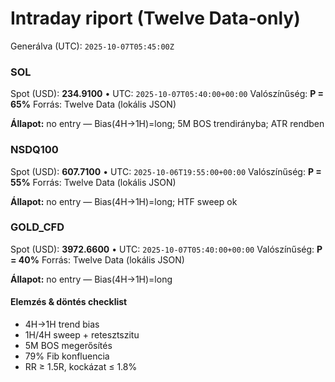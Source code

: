 # Intraday riport (Twelve Data-only)

Generálva (UTC): `2025-10-07T05:45:00Z`

### SOL

Spot (USD): **234.9100** • UTC: `2025-10-07T05:40:00+00:00`
Valószínűség: **P = 65%**
Forrás: Twelve Data (lokális JSON)

**Állapot:** no entry — Bias(4H→1H)=long; 5M BOS trendirányba; ATR rendben

### NSDQ100

Spot (USD): **607.7100** • UTC: `2025-10-06T19:55:00+00:00`
Valószínűség: **P = 55%**
Forrás: Twelve Data (lokális JSON)

**Állapot:** no entry — Bias(4H→1H)=long; HTF sweep ok

### GOLD_CFD

Spot (USD): **3972.6600** • UTC: `2025-10-07T05:40:00+00:00`
Valószínűség: **P = 40%**
Forrás: Twelve Data (lokális JSON)

**Állapot:** no entry — Bias(4H→1H)=long

#### Elemzés & döntés checklist
- 4H→1H trend bias
- 1H/4H sweep + retesztszitu
- 5M BOS megerősítés
- 79% Fib konfluencia
- RR ≥ 1.5R, kockázat ≤ 1.8%
